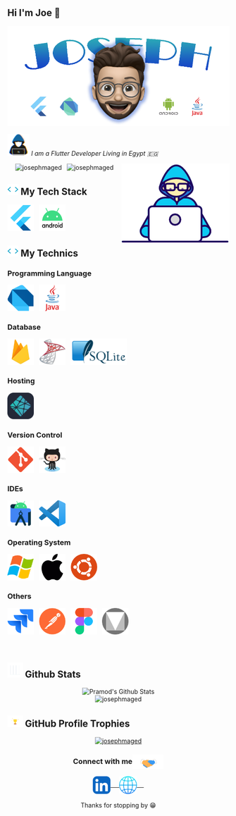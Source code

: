 ## Hi I'm Joe :fox_face:

![Joseph](https://github.com/josephmaged/josephmaged/blob/main/github_cover.png "Joseph")

<picture><img src = "https://github.com/josephmaged/josephmaged/blob/main/assets/about_me.gif" width = 50px></picture> <em> I am a Flutter Developer Living in Egypt 🇪🇬 </em>

<img align="right" src="https://github.com/josephmaged/josephmaged/blob/main/assets/Developer.gif"/>

<p align="center"> 
<img src="https://komarev.com/ghpvc/?username=josephmaged&label=Profile%20views&color=004080&style=flat" alt="josephmaged" height="40" width="240" />
	&nbsp;
<img src="https://img.shields.io/github/followers/josephmaged?label=Followers&color=800000&style=flat" alt="josephmaged" height="40" width="160" />
</p>

## <img src="https://github.com/josephmaged/josephmaged/blob/main/assets/code.gif" width ="25"><b> My Tech Stack</b>
<p> 
<img src="https://github.com/josephmaged/josephmaged/blob/main/assets/flutter.png" alt="Flutter" height="60" width="60" />
	&nbsp;
<img src="https://github.com/josephmaged/josephmaged/blob/main/assets/android.png" alt="Android" height="60" width="60" />
</p>

## <img src="https://github.com/josephmaged/josephmaged/blob/main/assets/code.gif" width ="25"><b> My Technics</b>

### Programming Language 
<p>
<img src="https://github.com/josephmaged/josephmaged/blob/main/assets/dart.png" alt="Dart" height="60" width="60" />
	&nbsp;
<img src="https://github.com/josephmaged/josephmaged/blob/main/assets/java.png" alt="Java" height="60" width="60" />
</p>

### Database
<p>
<img src="https://github.com/josephmaged/josephmaged/blob/main/assets/firebase.png" alt="Firebase" height="60" width="60" />
	&nbsp;
<img src="https://github.com/josephmaged/josephmaged/blob/main/assets/mssql.png" alt="MsSql" height="60" width="60" />
	&nbsp;
<img src="https://github.com/josephmaged/josephmaged/blob/main/assets/sqlite.png" alt="SqlLite" height="60" />
</p>

### Hosting
<p>
<img src="https://github.com/josephmaged/josephmaged/blob/main/assets/Netlify-Dark.svg" alt="Netlify" height="60" />
</p>

### Version Control
<p>
<img src="https://github.com/josephmaged/josephmaged/blob/main/assets/git.png" alt="Git" height="60" />
	&nbsp;
<img src="https://github.com/josephmaged/josephmaged/blob/main/assets/github.png" alt="GitHub" height="60" />
</p>

### IDEs
<p>
<img src="https://github.com/josephmaged/josephmaged/blob/main/assets/androidstudio.png" alt="AndroidStudio" height="60" />
	&nbsp;
<img src="https://github.com/josephmaged/josephmaged/blob/main/assets/vscode.png" alt="VSCode" height="60" />
</p>

### Operating System
<p>
<img src="https://github.com/josephmaged/josephmaged/blob/main/assets/windows.png" alt="WindowsOS" height="60" />
	&nbsp;
<img src="https://github.com/josephmaged/josephmaged/blob/main/assets/mac.png" alt="MacOS" height="60" />
	&nbsp;
<img src="https://github.com/josephmaged/josephmaged/blob/main/assets/ubuntu.png" alt="UbuntuOS" height="60" />
</p>

### Others
<p>
<img src="https://github.com/josephmaged/josephmaged/blob/main/assets/jira.png" alt="Jira" height="60" />
	&nbsp;
<img src="https://github.com/josephmaged/josephmaged/blob/main/assets/postman.png" alt="Postman" height="60" />
	&nbsp;
<img src="https://github.com/josephmaged/josephmaged/blob/main/assets/figma.png" alt="Figma" height="60" />
	&nbsp;
<img src="https://github.com/josephmaged/josephmaged/blob/main/assets/materialdesign.png" alt="MaterialDesign" height="60" />
</p>

<br/>

## <img src="https://github.com/josephmaged/josephmaged/blob/main/assets/statics.gif" width="35"><b> Github Stats </b>
<div align="center">
<img src="https://github-readme-stats.vercel.app/api?username=josephmaged&&show_icons=true&theme=radical" alt="Pramod's Github Stats">
	<br/>
<img  src="https://github-readme-stats.vercel.app/api/top-langs/?username=josephmaged&layout=compact&theme=radical" alt="josephmaged" /> 
</div> 

## <img src="https://github.com/josephmaged/josephmaged/blob/main/assets/trophy copy.gif" width="35"><b> GitHub Profile Trophies </b>
<p align="center">
 <a href="https://github.com/ryo-ma/github-profile-trophy"><img src="https://github-profile-trophy.vercel.app/?username=josephmaged&theme=algolia" alt="josephmaged" /></a> </p>
  
<div align="center">
<h3 align="center">Connect with me<img align="center" src="https://github.com/josephmaged/josephmaged/blob/main/assets/Handshake.gif" height="33px" /></h3> 
 
<a href="https://www.linkedin.com/in/josephmaged/">
  <img align="center" alt="LinkedIn" width="40" src="https://github.com/tandpfun/skill-icons/blob/main/icons/LinkedIn.svg" /> &nbsp; &nbsp;
</a>
<a href="https://josephmaged.cf">
  <img align="center" alt="WebSite" width="40" src="https://github.com/josephmaged/josephmaged/blob/main/assets/website.png" /> &nbsp; &nbsp;
</a>
 
<br/>
  <br/>
Thanks for stopping by 😁
</div>
